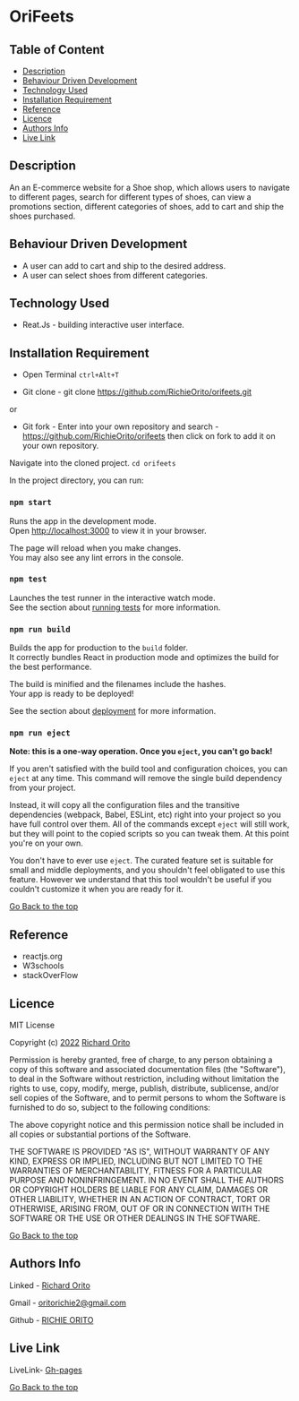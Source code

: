 # OriFeets
## Table of Content

+ [Description](#description)
+ [Behaviour Driven Development](#behaviour-driven-development)
+ [Technology Used](#technology-used)
+ [Installation Requirement](#installation-requirement)
+ [Reference](#reference)
+ [Licence](#licence)
+ [Authors Info](#authors-info)
+ [Live Link](#live-link)

## Description

<p>An an E-commerce website for a Shoe shop, which allows users to navigate to different pages,
search for different types of shoes, can view a promotions section, different categories of shoes,
add to cart and ship the shoes purchased.
</p>

## Behaviour Driven Development

<p>

* A user can add to cart and ship to the desired address.
* A user can select shoes from different categories.

</p>

## Technology Used

* Reat.Js - building interactive user interface.

## Installation Requirement

* Open Terminal `ctrl+Alt+T`

* Git clone - git clone https://github.com/RichieOrito/orifeets.git

or

* Git fork - Enter into your own repository and search - https://github.com/RichieOrito/orifeets then click on fork to add
it on your own repository.

 Navigate into the cloned project. 
`cd orifeets`

In the project directory, you can run:

### `npm start`

Runs the app in the development mode.\
Open [http://localhost:3000](http://localhost:3000) to view it in your browser.

The page will reload when you make changes.\
You may also see any lint errors in the console.

### `npm test`

Launches the test runner in the interactive watch mode.\
See the section about [running tests](https://facebook.github.io/create-react-app/docs/running-tests) for more information.

### `npm run build`

Builds the app for production to the `build` folder.\
It correctly bundles React in production mode and optimizes the build for the best performance.

The build is minified and the filenames include the hashes.\
Your app is ready to be deployed!

See the section about [deployment](https://facebook.github.io/create-react-app/docs/deployment) for more information.

### `npm run eject`

**Note: this is a one-way operation. Once you `eject`, you can't go back!**

If you aren't satisfied with the build tool and configuration choices, you can `eject` at any time. This command will remove the single build dependency from your project.

Instead, it will copy all the configuration files and the transitive dependencies (webpack, Babel, ESLint, etc) right into your project so you have full control over them. All of the commands except `eject` will still work, but they will point to the copied scripts so you can tweak them. At this point you're on your own.

You don't have to ever use `eject`. The curated feature set is suitable for small and middle deployments, and you shouldn't feel obligated to use this feature. However we understand that this tool wouldn't be useful if you couldn't customize it when you are ready for it.

[Go Back to the top](#OriFeets)

## Reference

* reactjs.org
* W3schools
* stackOverFlow
## Licence

MIT License

Copyright (c) [2022](#licence) [Richard Orito](#licence)

Permission is hereby granted, free of charge, to any person obtaining a copy
of this software and associated documentation files (the "Software"), to deal
in the Software without restriction, including without limitation the rights
to use, copy, modify, merge, publish, distribute, sublicense, and/or sell
copies of the Software, and to permit persons to whom the Software is
furnished to do so, subject to the following conditions:

The above copyright notice and this permission notice shall be included in all
copies or substantial portions of the Software.

THE SOFTWARE IS PROVIDED "AS IS", WITHOUT WARRANTY OF ANY KIND, EXPRESS OR
IMPLIED, INCLUDING BUT NOT LIMITED TO THE WARRANTIES OF MERCHANTABILITY,
FITNESS FOR A PARTICULAR PURPOSE AND NONINFRINGEMENT. IN NO EVENT SHALL THE
AUTHORS OR COPYRIGHT HOLDERS BE LIABLE FOR ANY CLAIM, DAMAGES OR OTHER
LIABILITY, WHETHER IN AN ACTION OF CONTRACT, TORT OR OTHERWISE, ARISING FROM,
OUT OF OR IN CONNECTION WITH THE SOFTWARE OR THE USE OR OTHER DEALINGS IN THE
SOFTWARE.

[Go Back to the top](#orifeets)

## Authors Info

Linked - [Richard Orito](https://www.linkedin.com/in/richie-orito/)

Gmail - [oritorichie2@gmail.com]()

Github - [RICHIE ORITO](https://github.com/RichieOrito)

## Live Link

LiveLink- [Gh-pages](https://orifeets.herokuapp.com/)

[Go Back to the top](#OriFeets)
